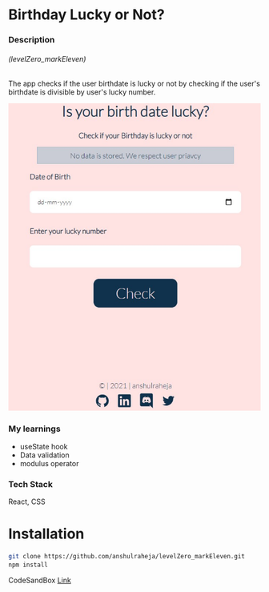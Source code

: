 # Birthday Lucky or Not?

### Description

###### (levelZero_markEleven)

The app checks if the user birthdate is lucky or not by checking if the user's birthdate is divisible by user's lucky number.

![markEleven_SS](./public/markEleven.jpg)

### My learnings

- useState hook
- Data validation
- modulus operator

### Tech Stack

React, CSS

# Installation

```bash
git clone https://github.com/anshulraheja/levelZero_markEleven.git
npm install
```

CodeSandBox [Link](https://codesandbox.io/s/github/anshulraheja/levelZero_markEleven)
